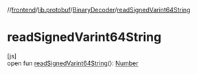//[frontend](../../../index.md)/[lib.protobuf](../index.md)/[BinaryDecoder](index.md)/[readSignedVarint64String](read-signed-varint64-string.md)

# readSignedVarint64String

[js]\
open fun [readSignedVarint64String](read-signed-varint64-string.md)(): [Number](https://kotlinlang.org/api/latest/jvm/stdlib/kotlin/-number/index.html)
